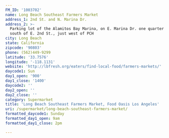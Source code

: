```yaml
---
FM_ID: '1003702'
name: Long Beach Southeast Farmers Market
address_1: 2nd St. and N. Marina Dr.
address_2: >-
  Parking lot of the Alamitos Bay Marina, on E. Marina Dr. one quarter mile
  south of E. 2nd St., just west of PCH
city: Long Beach
state: California
zipcode: '90803'
phone: (562)449-9299
latitude: '33.7576'
longitude: '-118.1131'
website: 'http://lbfresh.org/eaters/find-local-food/farmers-markets/'
daycode1: Sun
day1_open: '900'
day1_close: '1400'
daycode2: ''
day2_open: ''
day2_close: ''
category: Supermarket
title: 'Long Beach Southeast Farmers Market, Food Oasis Los Angeles'
uri: /supermarket/long-beach-southeast-farmers-market/
formatted_daycode1: Sunday
formatted_day1_open: 9am
formatted_day1_close: 2pm

---
```

